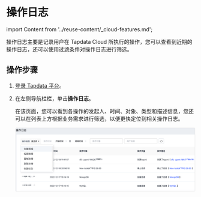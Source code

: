 # 操作日志
import Content from '../reuse-content/_cloud-features.md';

<Content />

操作日志主要是记录用户在 Tapdata Cloud 所执行的操作，您可以查看到近期的操作日志，还可以使用过滤条件对操作日志进行筛选。


## 操作步骤

1. [登录 Tapdata 平台](log-in.md)。

2. 在左侧导航栏栏，单击**操作日志**。

   在该页面，您可以看到各操作的发起人、时间、对象、类型和描述信息，您还可以在列表上方根据业务需求进行筛选，以便更快定位到相关操作日志。

   ![](../images/operation_log.png)